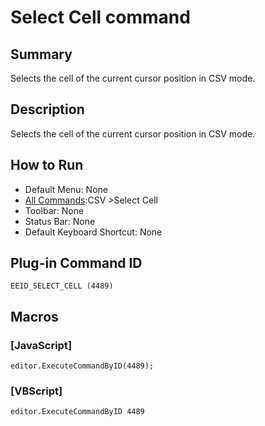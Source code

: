 # Select Cell command

## Summary

Selects the cell of the current cursor position in CSV mode.

## Description

Selects the cell of the current cursor position in CSV mode.

## How to Run

- Default Menu: None
- [All Commands](../tools/all_commands):CSV \>Select Cell
- Toolbar: None
- Status Bar: None
- Default Keyboard Shortcut: None

## Plug-in Command ID

```
EEID_SELECT_CELL (4489)```

## Macros

### \[JavaScript\]

```
editor.ExecuteCommandByID(4489);
```

### \[VBScript\]

```
editor.ExecuteCommandByID 4489
```
